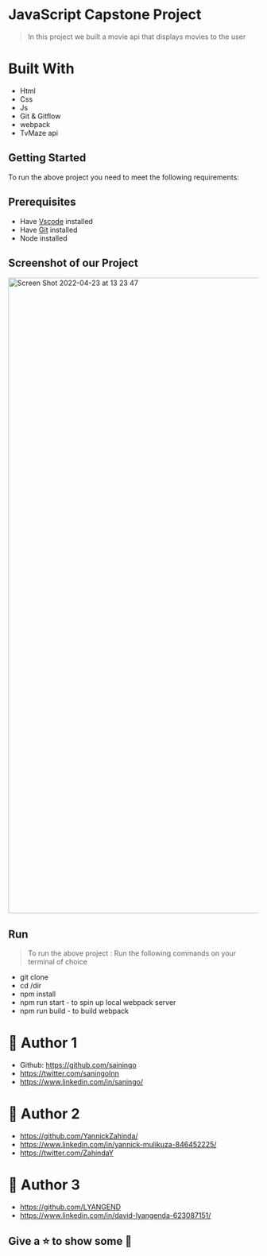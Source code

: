 #  JavaScript Capstone Project
> In this project we built a movie api that displays movies to the user

# Built With

- Html
- Css
- Js
- Git & Gitflow
- webpack
- TvMaze api 



## Getting Started
To run the above project you need to meet the following requirements:
## Prerequisites
- Have [Vscode](https://code.visualstudio.com/) installed 
- Have [Git](https://git-scm.com/) installed
- Node installed

## Screenshot of our Project

<img width="1280" alt="Screen Shot 2022-04-23 at 13 23 47" src="https://user-images.githubusercontent.com/91213045/164892432-9a161551-afe5-477f-8ac2-c3b74501388b.png">

## Run
> To run the above project :
> Run the following commands on your terminal of choice

- git clone 
- cd /dir
- npm install
- npm run start - to spin up local webpack server
- npm run build - to build webpack
  


# 🤵 Author 1
- Github: https://github.com/sainingo
- https://twitter.com/saningoInn
- https://www.linkedin.com/in/saningo/
#  🤵 Author 2
- https://github.com/YannickZahinda/
- https://www.linkedin.com/in/yannick-mulikuza-846452225/
- https://twitter.com/ZahindaY
#  🤵 Author 3
- https://github.com/LYANGEND
- https://www.linkedin.com/in/david-lyangenda-623087151/
  
##  Give a ⭐ to show some 🤟
